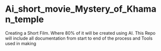 # Ai_short_movie_Mystery_of_Khaman_temple
Creating a Short Film. Where 80% of it will be created using AI. This Repo will include all documentation from start to end of the process and Tools used in making
